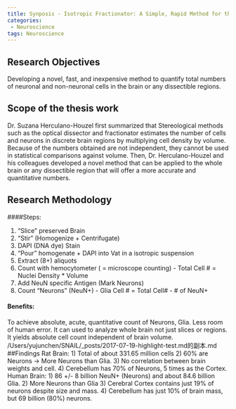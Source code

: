 ```yaml
---
title: Synposis - Isotropic Fractionator: A Simple, Rapid Method for the Quantification of Total Cell and Neuron Numbers in the Brain
categories:
 - Neuroscience
tags: Neuroscience
---
```


## Research Objectives
Developing a novel, fast, and inexpensive method to quantify total numbers of neuronal and non-neuronal cells in the brain or any dissectible regions.

## Scope of the thesis work
Dr. Suzana Herculano-Houzel first summarized that Stereological methods such as the optical dissector and fractionator estimates the number of cells and neurons in discrete brain regions by multiplying cell density by volume. Because of the numbers obtained are not independent, they cannot be used in statistical comparisons against volume. Then, Dr. Herculano-Houzel and his colleagues developed a novel method that can be applied to the whole brain or any dissectible region that will offer a more accurate and quantitative numbers.

## Research Methodology
####Steps:
1.	“Slice” preserved Brain
2.	“Stir” (Homogenize + Centrifugate)
3.	DAPI (DNA dye) Stain
4.	“Pour” homogenate + DAPI  into Vat in a isotropic suspension
5.	Extract (8+) aliquots
6.	Count with hemocytometer ( = microscope counting) - Total Cell # = Nuclei Density * Volume
7.	Add NeuN specific Antigen (Mark Neurons)
8.	Count “Neurons” (NeuN+) - Glia Cell # = Total Cell# - # of NeuN+


#### Benefits:
To achieve absolute, acute, quantitative count of Neurons, Glia. Less room of human error. It can used to analyze whole brain not just slices or regions. It yields absolute cell count independent of brain volume.
/Users/yujunchen/SNAIL/_posts/2017-07-19-highlight-test.md的副本.md
##Findings
Rat Brain: 	1) Total of about 331.65 million cells
2) 60% are Neurons -> More Neurons than Glia.
		3) No correlation between brain weights and cell.
		4) Cerebellum has 70% of Neurons, 5 times as the Cortex.
Human Brain: 	1) 86 +/- 8 billion NeuN+ (Neurons) and about 84.6 billion Glia.
		2) More Neurons than Glia
		3) Cerebral Cortex contains just 19% of neurons despite size and mass.
		4) Cerebellum has just 10% of brain mass, but 69 billion (80%) neurons.
